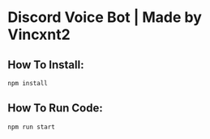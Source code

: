 # Discord Voice Bot | Made by Vincxnt2

## How To Install:

`npm install`

## How To Run Code:

`npm run start`
